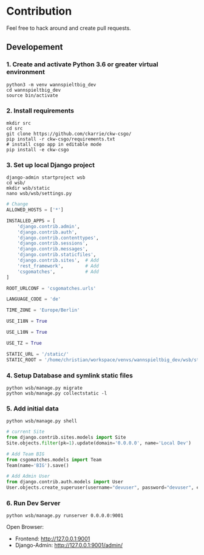 # Contribution
Feel free to hack around and create pull requests.

## Developement

### 1. Create and activate Python 3.6 or greater virtual environment
```shell
python3 -m venv wannspieltbig_dev
cd wannspieltbig_dev
source bin/activate
```

### 2. Install requirements
```shell
mkdir src
cd src
git clone https://github.com/ckarrie/ckw-csgo/
pip install -r ckw-csgo/requirements.txt
# install csgo app in editable mode
pip install -e ckw-csgo
```

### 3. Set up local Django project
```shell
django-admin startproject wsb
cd wsb/
mkdir wsb/static
nano wsb/wsb/settings.py
```

```python
# Change
ALLOWED_HOSTS = ['*']

INSTALLED_APPS = [
    'django.contrib.admin',
    'django.contrib.auth',
    'django.contrib.contenttypes',
    'django.contrib.sessions',
    'django.contrib.messages',
    'django.contrib.staticfiles',
    'django.contrib.sites',  # Add
    'rest_framework',        # Add
    'csgomatches',           # Add
]

ROOT_URLCONF = 'csgomatches.urls'

LANGUAGE_CODE = 'de'

TIME_ZONE = 'Europe/Berlin'

USE_I18N = True

USE_L10N = True

USE_TZ = True

STATIC_URL = '/static/'
STATIC_ROOT = '/home/christian/workspace/venvs/wannspieltbig_dev/wsb/static'  # CHANGE TO YOUR LOCAL FOLDER
```

### 4. Setup Database and symlink static files

```shell
python wsb/manage.py migrate
python wsb/manage.py collectstatic -l
```

### 5. Add initial data

```shell
python wsb/manage.py shell
```

```python
# current Site
from django.contrib.sites.models import Site
Site.objects.filter(pk=1).update(domain='0.0.0.0', name='Local Dev')

# Add Team BIG
from csgomatches.models import Team
Team(name='BIG').save()

# Add Admin User
from django.contrib.auth.models import User
User.objects.create_superuser(username="devuser", password="devuser", email="example@example.com")
```

### 6. Run Dev Server
```shell
python wsb/manage.py runserver 0.0.0.0:9001
```
Open Browser: 
- Frontend: http://127.0.0.1:9001
- Django-Admin: http://127.0.0.1:9001/admin/
